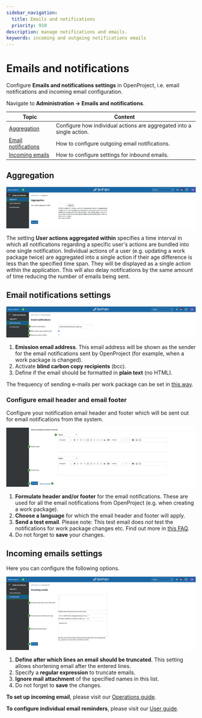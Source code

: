```yaml
---
sidebar_navigation:
  title: Emails and notifications
  priority: 910
description: manage notifications and emails.
keywords: incoming and outgoing notifications emails
---
```

# Emails and notifications

Configure **Emails and notifications settings** in OpenProject, i.e. email notifications and incoming email configuration.

Navigate to **Administration → Emails and notifications**.

| Topic                                                | Content                                                      |
| ---------------------------------------------------- | ------------------------------------------------------------ |
| [Aggregation](#aggregation)                          | Configure how individual actions are aggregated into a single action. |
| [Email notifications](#email-notifications-settings) | How to configure outgoing email notifications.               |
| [Incoming emails](#incoming-emails-settings)         | How to configure settings for inbound emails.                |

## Aggregation

![Administration setting email and notifications aggregation](admin-email-aggregation.png)

The setting **User actions aggregated within** specifies a time interval in which all notifications regarding a specific user's actions are bundled into one single notification. Individual actions of a user (e.g. updating a work package twice) are aggregated into a single action if their age difference is less than the specified time span. They will be displayed as a single action within the application. This will also delay notifications by the same amount of time reducing the number of emails being sent.

## Email notifications settings

![Administration setting email notifications](admin-email-notifications.png)

1. **Emission email address**. This email address will be shown as the sender for the email notifications sent by OpenProject (for example, when a work package is changed).
2. Activate **blind carbon copy recipients** (bcc).
3. Define if the email should be formatted in **plain text** (no HTML).

The frequency of sending e-mails per work package can be set in [this way](../calendars-and-dates/#date-format).

### Configure email header and email footer

Configure your notification email header and footer which will be sent out for email notifications from the system.

![Administration setting email notifications header and footer](admin-email-notifications-header-footer.png)

1. **Formulate header and/or footer** for the email notifications. These are used for all the email notifications from OpenProject (e.g. when creating a work package).
2. **Choose a language** for which the email header and footer will apply.
3. **Send a test email**. Please note: This test email does *not* test the notifications for work package changes etc. Find out more in [this FAQ](../../installation-and-operations/installation-faq/#i-dont-receive-emails-test-email-works-fine-but-not-the-one-for-work-package-updates-what-can-i-do).
4. Do not forget to **save** your changes.

## Incoming emails settings

Here you can configure the following options.

![Administration settings incoming emails](admin-incoming-emails.png)

1. **Define after which lines an email should be truncated**. This setting allows shortening email after the entered lines.
2. Specify a **regular expression** to truncate emails.
3. **Ignore mail attachment** of the specified names in this list.
4. Do not forget to **save** the changes.

**To set up incoming email**, please visit our [Operations guide](../../installation-and-operations/configuration/incoming-emails).

**To configure individual email reminders**, please visit our [User guide](../../getting-started/my-account/#email-reminders).

